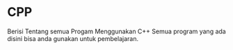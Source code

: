 # CPP
Berisi Tentang semua Progam Menggunakan C++
Semua program yang ada disini bisa anda gunakan untuk pembelajaran.
